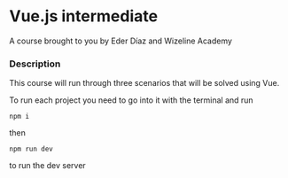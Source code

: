 # Vue.js intermediate

A course brought to you by Eder Díaz and Wizeline Academy

### Description

This course will run through three scenarios that will be solved using Vue.

To run each project you need to go into it with the terminal and run 

```npm i```

then 

```npm run dev```

to run the dev server